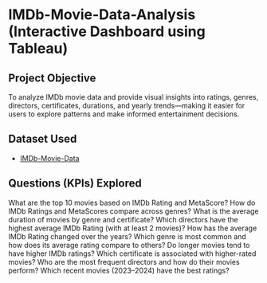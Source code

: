 # IMDb-Movie-Data-Analysis (Interactive Dashboard using Tableau)
## Project Objective
To analyze IMDb movie data and provide visual insights into ratings, genres, directors, certificates, durations, and yearly trends—making it easier for users to explore patterns and make informed entertainment decisions.
## Dataset Used
- <a href="https://github.com/Saikhandagale/Tableau_dashboard/blob/main/IMDb_Dataset.csv">IMDb-Movie-Data</a>
## Questions (KPIs) Explored
What are the top 10 movies based on IMDb Rating and MetaScore?
How do IMDb Ratings and MetaScores compare across genres?
What is the average duration of movies by genre and certificate?
Which directors have the highest average IMDb Rating (with at least 2 movies)?
How has the average IMDb Rating changed over the years?
Which genre is most common and how does its average rating compare to others?
Do longer movies tend to have higher IMDb ratings?
Which certificate is associated with higher-rated movies?
Who are the most frequent directors and how do their movies perform?
Which recent movies (2023–2024) have the best ratings?
